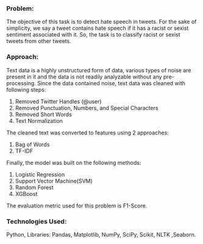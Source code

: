 ### Problem:
The objective of this task is to detect hate speech in tweets. For the sake of simplicity, we say a tweet contains hate speech if it has a racist or sexist sentiment associated with it. So, the task is to classify racist or sexist tweets from other tweets.

### Approach:
Text data is a highly unstructured form of data, various types of noise are present in it and the data is not readily analyzable without any pre-processing. 
Since the data contained noise, text data was cleaned with following steps:
  1. Removed Twitter Handles (@user)
  2. Removed Punctuation, Numbers, and Special Characters
  3. Removed Short Words
  4. Text Normalization

The cleaned text was converted to features using 2 approaches:
  1. Bag of Words
  2. TF-IDF

Finally, the model was built on the following methods:
  1. Logistic Regression
  2. Support Vector Machine(SVM)
  3. Random Forest
  4. XGBoost

The evaluation metric used for this problem is F1-Score.

### Technologies Used: 
Python, Libraries: Pandas, Matplotlib, NumPy, SciPy, Scikit, NLTK ,Seaborn.
